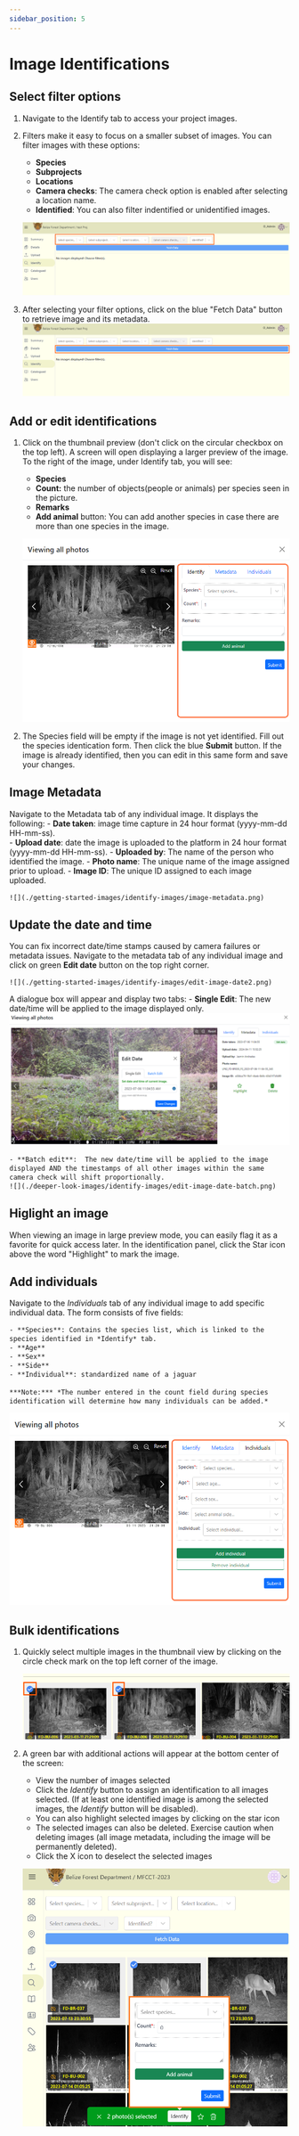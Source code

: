 ```yaml
---
sidebar_position: 5
---
```


# Image Identifications

## Select filter options


1. Navigate to the Identify tab to access your project images.

2. Filters make it easy to focus on a smaller subset of images. You can filter images with these options:
    - **Species** 
    - **Subprojects** 
    - **Locations** 
    - **Camera checks**: The camera check option is enabled after selecting a location name.
    - **Identified**: You can also filter indentified or unidentified images.
    
    ![](./getting-started-images/identify-images/filter.png)

3. After selecting your filter options, click on the blue "Fetch Data" button to retrieve image and its metadata.
    ![](./getting-started-images/identify-images/fetch-data.png)


## Add or edit identifications

1. Click on the thumbnail preview (don't click on the circular checkbox on the top left). A screen will open displaying a larger preview of the image. To the right of the image, under Identify tab, you will see:
    - **Species**
    - **Count:** the number of objects(people or animals) per species seen in the picture.
    - **Remarks**
    - **Add animal** button: You can add another species in case there are more than one species in the image.

    ![](./getting-started-images/identify-images/edit-single-image.png)

2. The Species field will be empty if the image is not yet identified. Fill out the species identication form. Then click the blue **Submit** button. If the image is already identified, then you can edit in this same form and save your changes.


## Image Metadata
Navigate to the Metadata tab  of any individual image. It displays the following: 
    - **Date taken**:  image time capture in 24 hour format (yyyy-mm-dd HH-mm-ss).  
    - **Upload date**: date the image is uploaded to the platform in 24 hour format (yyyy-mm-dd HH-mm-ss).
    - **Uploaded by**: The name of the person who identified the image.
    - **Photo name**: The unique name of the image assigned prior to upload.
    - **Image ID**:  The unique ID assigned to each image uploaded.  
<!-- Picture Here -->
    ![](./getting-started-images/identify-images/image-metadata.png)  


## Update the date and time
You can fix incorrect date/time stamps caused by camera failures or metadata issues. Navigate to the metadata tab of any individual image and click on green **Edit date** button on the top right corner.

    ![](./getting-started-images/identify-images/edit-image-date2.png) 


A dialogue box will appear and display two tabs:
    - **Single Edit**: The new date/time will be applied to the image displayed only.
    ![](./getting-started-images/identify-images/edit-image-date-single.png) 

    - **Batch edit**:  The new date/time will be applied to the image displayed AND the timestamps of all other images within the same camera check will shift proportionally.
    ![](./deeper-look-images/identify-images/edit-image-date-batch.png) 

## Higlight an image
When viewing an image in large preview mode, you can easily flag it as a favorite for quick access later. In the identification panel, click the Star icon above the word "Highlight" to mark the image.


## Add individuals
Navigate to the *Individuals* tab of any individual image to add specific individual data. The form consists of five fields:

    - **Species**: Contains the species list, which is linked to the species identified in *Identify* tab.
    - **Age**
    - **Sex**
    - **Side**
    - **Individual**: standardized name of a jaguar

    ***Note:*** *The number entered in the count field during species identification will determine how many individuals can be added.*  


<!-- Picture Here -->
![](./getting-started-images/identify-images/add-individuals.png)


## Bulk identifications
1. Quickly select multiple images in the thumbnail view by clicking on the circle check mark on the top left corner of the image. 
    
    ![](./getting-started-images/identify-images/selecting-images.png)  


2. A green bar with additional actions will appear at the bottom center of the screen:
    - View the number of images selected
    - Click the *Identify* button to assign an identification to all images selected. (If at least one identified image is among the selected images, the *Identify* button will be disabled).
    - You can also highlight selected images by clicking on the star icon
    - The selected images can also be deleted. Exercise caution when deleting images (all image metadata, including the image will be permanently deleted).
    - Click the X icon to deselect the selected images

    ![](./getting-started-images/identify-images/multiple-images.png) 